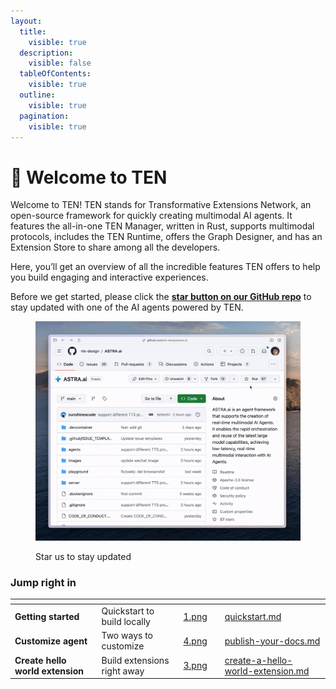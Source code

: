 ```yaml
---
layout:
  title:
    visible: true
  description:
    visible: false
  tableOfContents:
    visible: true
  outline:
    visible: true
  pagination:
    visible: true
---
```


# 🌟 Welcome to TEN

Welcome to TEN! TEN stands for Transformative Extensions Network, an open-source framework for quickly creating multimodal AI agents. It features the all-in-one TEN Manager, written in Rust, supports multimodal protocols, includes the TEN Runtime, offers the Graph Designer, and has an Extension Store to share among all the developers.

Here, you’ll get an overview of all the incredible features TEN offers to help you build engaging and interactive experiences.

Before we get started, please click the [**star button on our GitHub repo**](https://github.com/rte-design/astra.ai) to stay updated with one of the AI agents powered by TEN.

<figure><img src=".gitbook/assets/star-the-repo-confetti.gif" alt=""><figcaption><p>Star us to stay updated</p></figcaption></figure>

### Jump right in

<table data-view="cards"><thead><tr><th></th><th></th><th data-hidden data-card-cover data-type="files"></th><th data-hidden></th><th data-hidden data-card-target data-type="content-ref"></th></tr></thead><tbody><tr><td><strong>Getting started</strong></td><td>Quickstart to build locally </td><td><a href=".gitbook/assets/1.png">1.png</a></td><td></td><td><a href="getting-started/quickstart.md">quickstart.md</a></td></tr><tr><td><strong>Customize agent</strong></td><td>Two ways to customize</td><td><a href=".gitbook/assets/4.png">4.png</a></td><td></td><td><a href="getting-started/publish-your-docs.md">publish-your-docs.md</a></td></tr><tr><td><strong>Create hello world extension</strong></td><td>Build extensions right away</td><td><a href=".gitbook/assets/3.png">3.png</a></td><td></td><td><a href="getting-started/create-a-hello-world-extension.md">create-a-hello-world-extension.md</a></td></tr></tbody></table>
